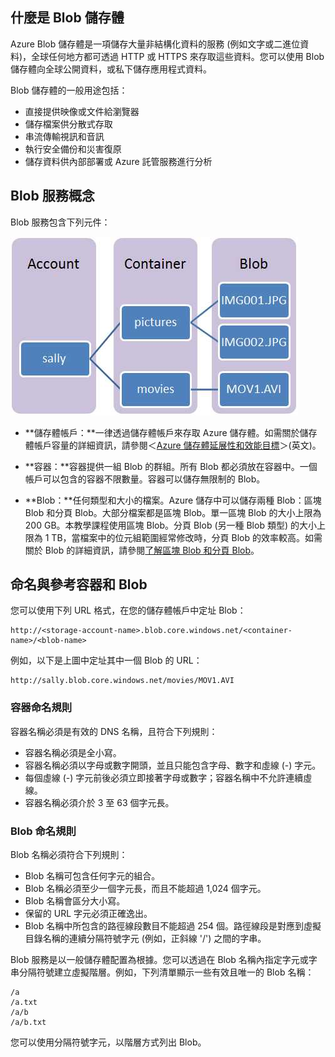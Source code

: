 ## 什麼是 Blob 儲存體

Azure Blob 儲存體是一項儲存大量非結構化資料的服務 (例如文字或二進位資料)，全球任何地方都可透過 HTTP 或 HTTPS 來存取這些資料。您可以使用 Blob 儲存體向全球公開資料，或私下儲存應用程式資料。

Blob 儲存體的一般用途包括：

-   直接提供映像或文件給瀏覽器
-   儲存檔案供分散式存取
-   串流傳輸視訊和音訊
-   執行安全備份和災害復原
-   儲存資料供內部部署或 Azure 託管服務進行分析

## Blob 服務概念

Blob 服務包含下列元件：

![Blob 1][Blob1]

-   **儲存體帳戶：**一律透過儲存體帳戶來存取 Azure 儲存體。如需關於儲存體帳戶容量的詳細資訊，請參閱＜[Azure 儲存體延展性和效能目標](storage-scalability-targets.md)＞(英文)。

-   **容器：**容器提供一組 Blob 的群組。所有 Blob 都必須放在容器中。一個帳戶可以包含的容器不限數量。容器可以儲存無限制的 Blob。

-   **Blob：**任何類型和大小的檔案。Azure 儲存中可以儲存兩種 Blob：區塊 Blob 和分頁 Blob。大部分檔案都是區塊 Blob。單一區塊 Blob 的大小上限為 200 GB。本教學課程使用區塊 Blob。分頁 Blob (另一種 Blob 類型) 的大小上限為 1 TB，當檔案中的位元組範圍經常修改時，分頁 Blob 的效率較高。如需關於 Blob 的詳細資訊，請參閱[了解區塊 Blob 和分頁 Blob](https://msdn.microsoft.com/library/azure/ee691964.aspx)。

## 命名與參考容器和 Blob

您可以使用下列 URL 格式，在您的儲存體帳戶中定址 Blob：
   
    http://<storage-account-name>.blob.core.windows.net/<container-name>/<blob-name>  
      
例如，以下是上圖中定址其中一個 Blob 的 URL：

    http://sally.blob.core.windows.net/movies/MOV1.AVI

### 容器命名規則

容器名稱必須是有效的 DNS 名稱，且符合下列規則：

- 容器名稱必須是全小寫。
- 容器名稱必須以字母或數字開頭，並且只能包含字母、數字和虛線 (-) 字元。
- 每個虛線 (-) 字元前後必須立即接著字母或數字；容器名稱中不允許連續虛線。
- 容器名稱必須介於 3 至 63 個字元長。

### Blob 命名規則

Blob 名稱必須符合下列規則：

- Blob 名稱可包含任何字元的組合。
- Blob 名稱必須至少一個字元長，而且不能超過 1,024 個字元。
- Blob 名稱會區分大小寫。
- 保留的 URL 字元必須正確逸出。
- Blob 名稱中所包含的路徑線段數目不能超過 254 個。路徑線段是對應到虛擬目錄名稱的連續分隔符號字元 (例如，正斜線 '/') 之間的字串。

Blob 服務是以一般儲存體配置為根據。您可以透過在 Blob 名稱內指定字元或字串分隔符號建立虛擬階層。例如，下列清單顯示一些有效且唯一的 Blob 名稱：

	/a
	/a.txt
	/a/b
	/a/b.txt

您可以使用分隔符號字元，以階層方式列出 Blob。


[Blob1]: ./media/storage-blob-concepts-include/blob1.jpg

<!---HONumber=July15_HO2-->